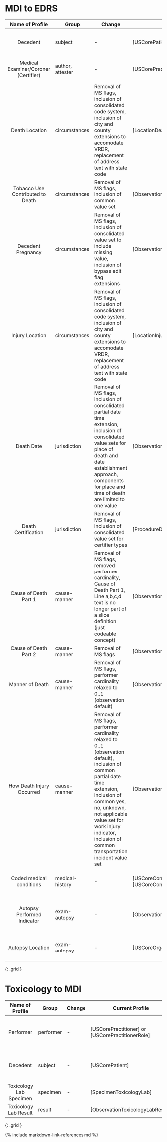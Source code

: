 # MDI to EDRS
<!-- |Document MDI to EDRS (Bundle) |   Bundle |    -    | [] |     -         |   -      |
|MDI to EDRS (Composition)|   Composition  |    -    | [] |     -         |   -      | -->

| Name of Profile | Group | Change         |  Current Profile   | New Profile  | Comment |
| :-------------: | ----- | -------------- | ------------- | ------------ | :-----: |
|Decedent |  subject  |    -    | [USCorePatient] |  -  |   not creating a new common profile   |
|Medical Examiner/Coroner (Certifier) |  author, attester  |    -    | [USCorePractitioner] |  -  |   not creating a new common profile    |
|Death Location |  circumstances  |    Removal of MS flags, inclusion of consolidated code system, inclusion of city and county extensions to accomodate VRDR, replacement of address text with state code     | [LocationDeath] |  [LocationDeathVitalRecordsNew]  |  -  |
|Tobacco Use Contributed to Death |  circumstances  | Removal of MS flags, inclusion of common value set | [ObservationTobaccoUseContributedToDeath] |    [ObservationTobaccoUseContributedToDeathVitalRecordsNew] | - |
|Decedent Pregnancy |  circumstances  |   Removal of MS flags, inclusion of consolidated value set to include missing value, inclusion of bypass edit flag extensions   | [ObservationDecedentPregnancy] | [ObservationDecedentPregnancyVitalRecordsNew] | - |
|Injury Location |  circumstances  |    Removal of MS flags, inclusion of consolidated code system, inclusion of city and county extensions to accomodate VRDR, replacement of address text with state code    | [LocationInjury] | [LocationInjuryVitalRecordsNew] |  -  |
|Death Date |  jurisdiction  |   Removal of MS flags, inclusion of consolidated partial date time extension, inclusion of consolidated value sets for place of death and date establishment approach, components for place and time of death are limited to one value  | [ObservationDeathDate] |  [ObservationDeathDateVitalRecordsNew]  |   -      |
|Death Certification |  jurisdiction  |    Removal of MS flags, inclusion of consolidated value set for certifier types   | [ProcedureDeathCertification] | [ProcedureDeathCertificationVitalRecordsNew] |  - |
|Cause of Death Part 1 |  cause-manner  |  Removal of MS flags, removed performer cardinality, Cause of Death Part 1, Line a,b,c,d text is no longer part of a slice definition (just codeable concept)  | [ObservationCauseOfDeathPart1] | [ObservationCauseOfDeathPart1VitalRecordsNew] |   performer cardinality in MDI is 1..1, removal of cardinality prompts inheritance of 0..1 from observation profile  |
|Cause of Death Part 2 |   cause-manner  |   Removal of MS flags   | [ObservationContributingCauseOfDeathPart2] | [ObservationCauseOfDeathPart2VitalRecordsNew] | - |
|Manner of Death |  cause-manner  |   Removal of MS flags, performer cardinality relaxed to 0..1 (observation default)   | [ObservationMannerOfDeath] | [ObservationMannerOfDeathVitalRecordsNew] |   -      |
|How Death Injury Occurred | cause-manner |  Removal of MS flags, performer cardinality relaxed to 0..1 (observation default), inclusion of common partial date time extension, inclusion of common yes, no, unknown, not applicable value set for work injury indicator, inclusion of common transportation incident value set   | [ObservationHowDeathInjuryOccurred] | [ObservationInjuryIncidentVitalRecordsNew]  | - |
| Coded medical conditions | medical-history  |    -    | [USCoreConditionEncounterDiagnosis] or [USCoreConditionProblemsandHealthConcerns] |    -    |   not creating a new common profile   |
|Autopsy Performed Indicator | exam-autopsy  |    -    | [ObservationAutopsyPerformedIndicator] |    -    |   profile with same/similar name is dissimilar across other profiles   |
|Autopsy Location | exam-autopsy  |    -    | [USCoreOrganization] or [USCoreLocation] |    -    |   not creating a new common profile   |
{: .grid }

# Toxicology to MDI
<!-- |Message Toxicology to MDI Bundle | Bundle |    -    | [] |     -         |   -      |
|Toxicology to MDI MessageHeader | ToxtoMDIMessage |    -    | [] |     -         |   -      |
|Toxicology Lab Result to MDI | DiagnosticReport |    -    | [] |     -         |   -      |  -->

| Name of Profile | Group | Change         |  Current Profile   | New Profile  | Comment |
| :-------------: | ----- | -------------- | ------------- | ------------ | :-----: | 
|Performer |  performer  |  - | [USCorePractitioner] or [USCorePractitionerRole] | - |   not creating a new common profile  |
|Decedent |  subject  |    -    | [USCorePatient] |  -  |   not creating a new common profile   |
|Toxicology Lab Specimen |  specimen  |    -    | [SpecimenToxicologyLab] |     -         |   -      |
|Toxicology Lab Result | result  |    -    | [ObservationToxicologyLabResult] |     -         |   -      |
{: .grid }

<!-- # Administrative / Other
| Name of Profile | Group | change  |  Current Profile   | New Profile  | Comment |
| :-------------: | ----- | ------- | ------------------ | ------------ | :-----: | 
|Document Reference: MDI Report | Administrative Profiles  |    -    | [] |     -         |   -      |
|MessageDefinitionToxicologySystem  | Capability Statements  |    -    | [MessageDefinition-toxicology-system] |     -         |   -      |
{: .grid } -->


{% include markdown-link-references.md %}
